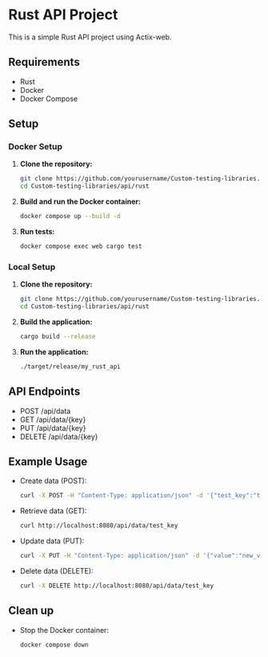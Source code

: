 # Rust API Project

This is a simple Rust API project using Actix-web.

## Requirements

- Rust
- Docker
- Docker Compose

## Setup

### Docker Setup

1. **Clone the repository:**

    ```sh
    git clone https://github.com/yourusername/Custom-testing-libraries.git
    cd Custom-testing-libraries/api/rust
    ```

2. **Build and run the Docker container:**

    ```sh
    docker compose up --build -d
    ```

3. **Run tests:**

    ```sh
    docker compose exec web cargo test
    ```

### Local Setup

1. **Clone the repository:**

    ```sh
    git clone https://github.com/yourusername/Custom-testing-libraries.git
    cd Custom-testing-libraries/api/rust
    ```

2. **Build the application:**

    ```sh
    cargo build --release
    ```

3. **Run the application:**

    ```sh
    ./target/release/my_rust_api
    ```

## API Endpoints

- POST /api/data
- GET /api/data/{key}
- PUT /api/data/{key}
- DELETE /api/data/{key}

## Example Usage

- Create data (POST):

  ```sh
  curl -X POST -H "Content-Type: application/json" -d '{"test_key":"test_value"}' http://localhost:8080/api/data
  ```

- Retrieve data (GET):

  ```sh
  curl http://localhost:8080/api/data/test_key
  ```

- Update data (PUT):

  ```sh
  curl -X PUT -H "Content-Type: application/json" -d '{"value":"new_value"}' http://localhost:8080/api/data/test_key
  ```

- Delete data (DELETE):

  ```sh
  curl -X DELETE http://localhost:8080/api/data/test_key
  ```

## Clean up

- Stop the Docker container:

  ```sh
  docker compose down
  ```

